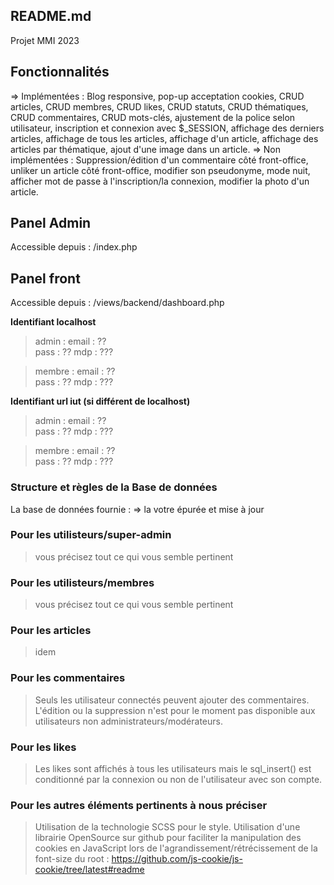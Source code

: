 README.md
-----------------

Projet MMI 2023

## Fonctionnalités

=> Implémentées : Blog responsive, pop-up acceptation cookies, CRUD articles, CRUD membres, CRUD likes, CRUD statuts, CRUD thématiques, CRUD commentaires, CRUD mots-clés, ajustement de la police selon utilisateur, inscription et connexion avec $_SESSION, affichage des derniers articles, affichage de tous les articles, affichage d'un article, affichage des articles par thématique, ajout d'une image dans un article.
=> Non implémentées : Suppression/édition d'un commentaire côté front-office, unliker un article côté front-office, modifier son pseudonyme, mode nuit, afficher mot de passe à l'inscription/la connexion, modifier la photo d'un article. 

## Panel Admin

Accessible depuis : /index.php

## Panel front

Accessible depuis : /views/backend/dashboard.php

**Identifiant localhost**

> admin :
> email : ??  
> pass : ??
> mdp : ???  

> membre :
> email : ??  
> pass : ??
> mdp : ???  

**Identifiant url iut (si différent de localhost)**

> admin :
> email : ??  
> pass : ??
> mdp : ???  

> membre :
> email : ??  
> pass : ??
> mdp : ???  

### Structure et règles de la Base de données

La base de données fournie :
=> la votre épurée et mise à jour

### Pour les utilisteurs/super-admin

> vous précisez tout ce qui vous semble pertinent

### Pour les utilisteurs/membres

> vous précisez tout ce qui vous semble pertinent

### Pour les articles

> idem

### Pour les commentaires

> Seuls les utilisateur connectés peuvent ajouter des commentaires. L'édition ou la suppression n'est pour le moment pas disponible aux utilisateurs non administrateurs/modérateurs. 

### Pour les likes

> Les likes sont affichés à tous les utilisateurs mais le sql_insert() est conditionné par la connexion ou non de l'utilisateur avec son compte. 

### Pour les autres éléments pertinents à nous préciser

> Utilisation de la technologie SCSS pour le style. 
> Utilisation d'une librairie OpenSource sur github pour faciliter la manipulation des cookies en JavaScript lors de l'agrandissement/rétrécissement de la font-size du root : https://github.com/js-cookie/js-cookie/tree/latest#readme
